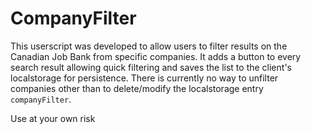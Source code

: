 # CompanyFilter

This userscript was developed to allow users to filter results on the Canadian Job Bank from specific companies. It adds a button to every search result allowing quick filtering and saves the list to the client's localstorage for persistence. There is currently no way to unfilter companies other than to delete/modify the localstorage entry `companyFilter`.

Use at your own risk